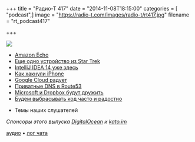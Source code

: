 +++
title = "Радио-Т 417"
date = "2014-11-08T18:15:00"
categories = [ "podcast",]
image = "https://radio-t.com/images/radio-t/rt417.jpg"
filename = "rt_podcast417"

+++

![](https://radio-t.com/images/radio-t/rt417.jpg)

* [Amazon Echo](http://www.cnet.com/news/amazon-echo-is-a-star-trek-computer-for-your-home/)
* [Еще одно устройство из Star Trek](http://www.forbes.com/sites/aarontilley/2014/11/05/onbeep-onyx/)
* [IntelliJ IDEA 14 уже здесь](http://habrahabr.ru/company/JetBrains/blog/242395/)
* [Как хакнули iPhone](http://www.theverge.com/2014/11/6/7167431/the-iphone-just-lost-its-perfect-security-record-now-what)
* [Google Cloud радует](http://mashable.com/2014/11/04/google-cloud-price-discounts/)
* [Приватные DNS в Route53](http://aws.amazon.com/blogs/aws/route-53-update-private-dns-more)
* [Microsoft и Dropbox будут дружить](http://news.microsoft.com/2014/11/04/microsoft-and-dropbox-announce-strategic-partnership-to-give-people-more-freedom-in-how-the)
* [Будем выбрасывать код часто и радостно](http://prsm.tc/JyILYp)
- Темы наших слушателей

_Спонсоры этого выпуска [DigitalOcean](https://www.digitalocean.com)  и [kato.im](https://kato.im)_

[аудио](https://cdn.radio-t.com/rt_podcast417.mp3) • [лог чата](http://chat.radio-t.com/logs/radio-t-417.html)
<audio src="https://cdn.radio-t.com/rt_podcast417.mp3" preload="none"></audio>
